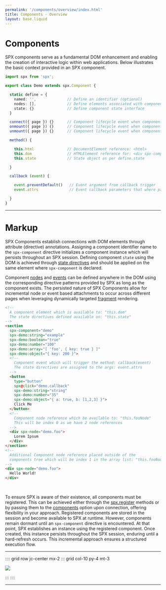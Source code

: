 ```yaml
---
permalink: '/components/overview/index.html'
title: Components - Overview
layout: base.liquid
---
```


# Components

SPX components serve as a fundamental DOM enhancement and enabling the creation of interactive logic within web applications. Below illustrates the basic context provided in an SPX component.

<!-- prettier-ignore -->
```ts
import spx from 'spx';

export class Demo extends spx.Component {

  static define = {
    named: '',              // Define an identifier (optional)
    nodes: [],              // Define elements associated with components
    state: {}               // Define component state interface
  }

  connect({ page }) {}      // Component lifecycle event when component connects
  onmount({ page }) {}      // Component lifecycle event when component rendered
  unmount({ page }) {}      // Component lifecycle event when component removed

  method() {

    this.html               // DocumentElement reference: <html>
    this.dom                // HTMLElement reference for: <div spx-component="demo">
    this.state              // State object as per define.state

  }

  callback (event) {

    event.preventDefault()   // Event argument from callback trigger
    event.attrs              // Event callback parameters that where passed

  }
}

```

---

# Markup

SPX Components establish connections with DOM elements through attribute (directive) annotations. Assigning a component identifier name to the `spx-component` directive initializes a component instance which will persists throughout an SPX session. Defining component `state` using the DOM is achieved through [state directives](/components/state) and should be applied on the same element where `spx-component` is declared.

Component [nodes](/components/nodes) and [events](/components/events) can be defined anywhere in the DOM using the corresponding directive patterns provided by SPX as long as the component exists. The persisted nature of SPX Components allow for incremental node or event based attachments to occur across different pages when leveraging dynamically targeted [fragment](/key-concepts) rendering.

<!--prettier-ignore-->
```html
<!--
  A component element which is available to: "this.dom"
  The state directives defined available on: "this.state"
-->
<section
  spx-component="demo"
  spx-demo:string="example"
  spx-demo:boolean="true"
  spx-demo:number="100"
  spx-demo:array="[ 'foo', { key: true } ]"
  spx-demo:object="{ key: 200 }">
  <!--
    Component event which will trigger the method: callback(event)
    The state directives are assigned to the args: event.attrs
  -->
  <button
    type="button"
    spx@click="demo.callback"
    spx-demo:string="string"
    spx-demo:number="35"
    spx-demo:object="{ a: true, b: [1,2,3] }">
    Click Me
  </button>
  <!--
    Component node reference which be available to: "this.fooNode"
    This will be index 0 as we have 2 node references
  -->
  <div spx-node="demo.foo">
    Lorem Ipsum
  </div>
</section>
<!--
  Additional Component node reference placed outside of the
  components tree which will be index 1 in the array list: "this.fooNodes"
-->
<div spx-node="demo.foo">
  Hello World!
</div>
```

<br>

To ensure SPX is aware of their existence, all components must be registered. This can be achieved either through the [spx.register](/api/register) methods or by passing them to the [components](/usage/options#components) option upon connection, offering flexibility in your approach. Registered components are stored in the session and become available to SPX at runtime. However, components remain dormant until an `spx-component` directive is encountered. At that point, SPX establishes an instance using the registered component. Once created, this instance persists throughout the SPX session, enduring until a hard-refresh occurs. This incremental approach ensures a structured execution flow.

---

:::: grid row jc-center mx-2
::: grid col-10 py-4 mt-3

<img src="/assets/flow.svg" class="w-100">

:::
::::

---
